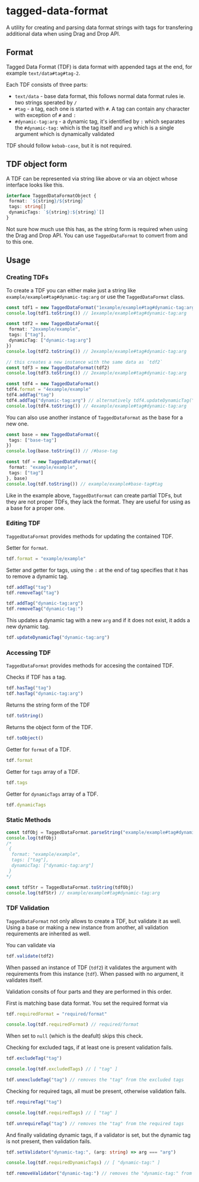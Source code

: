# tagged-data-format

A utility for creating and parsing data format strings with tags for transfering additional data when using Drag and Drop API.

## Format

Tagged Data Format (TDF) is data format with appended tags at the end, for example `text/data#tag#tag-2`.

Each TDF consists of three parts:

- `text/data` - base data format, this follows normal data format rules ie. two strings sperated by `/`
- `#tag` - a tag, each one is started with `#`. A tag can contain any character with exception of `#` and `:`
- `#dynamic-tag:arg` - a dynamic tag, it's identified by `:` which separates the `#dynamic-tag:` which is the tag itself and `arg` which is a single argument which is dynamically validated

TDF should follow `kebab-case`, but it is not required.

## TDF object form

A TDF can be represented via string like above or via an object whose interface looks like this.

```typescript
interface TaggedDataFormatObject {
 format: `${string}/${string}`
 tags: string[]
 dynamicTags: `${string}:${string}`[]
}
```

Not sure how much use this has, as the string form is required when using the Drag and Drop API. You can use `TaggedDataFormat` to convert from and to this one.

## Usage

### Creating TDFs

To create a TDF you can either make just a string like `example/example#tag#dynamic-tag:arg` or use the `TaggedDataFormat` class.

```typescript
const tdf1 = new TaggedDataFormat("1example/example#tag#dynamic-tag:arg")
console.log(tdf1.toString()) // 1example/example#tag#dynamic-tag:arg

const tdf2 = new TaggedDataFormat({
 format: "2example/example",
 tags: ["tag"],
 dynamicTag: ["dynamic-tag:arg"]
})
console.log(tdf2.toString()) // 2example/example#tag#dynamic-tag:arg

// this creates a new instance with the same data as `tdf2`
const tdf3 = new TaggedDataFormat(tdf2)
console.log(tdf3.toString()) // 2example/example#tag#dynamic-tag:arg

const tdf4 = new TaggedDataFormat()
tdf4.format = "4example/example"
tdf4.addTag("tag")
tdf4.addTag("dynamic-tag:arg") // alternatively tdf4.updateDynamicTag("dynamic-tag:arg")
console.log(tdf4.toString()) // 4example/example#tag#dynamic-tag:arg
```

You can also use another instance of `TaggedDataFormat` as the base for a new one.

```typescript
const base = new TaggedDataFormat({
 tags: ["base-tag"]
})
console.log(base.toString()) // /#base-tag

const tdf = new TaggedDataFormat({
 format: "example/example",
 tags: ["tag"]
}, base)
console.log(tdf.toString()) // example/example#base-tag#tag
```

Like in the example above, `TaggedDatFormat` can create partial TDFs, but they are not proper TDFs, they lack the format. They are useful for using as a base for a proper one.

### Editing TDF

`TaggedDataFormat` provides methods for updating the contained TDF.

Setter for `format`.

```typescript
tdf.format = "example/example"
```

Setter and getter for tags, using the `:` at the end of tag specifies that it has to remove a dynamic tag.

```typescript
tdf.addTag("tag")
tdf.removeTag("tag")

tdf.addTag("dynamic-tag:arg")
tdf.removeTag("dynamic-tag:")
```

This updates a dynamic tag with a new `arg` and if it does not exist, it adds a new dynamic tag.

```typescript
tdf.updateDynamicTag("dynamic-tag:arg")
```

### Accessing TDF

`TaggedDataFormat` provides methods for accesing the contained TDF.

Checks if TDF has a tag.

```typescript
tdf.hasTag("tag")
tdf.hasTag("dynamic-tag:arg")
```

Returns the string form of the TDF

```typescript
tdf.toString()
```

Returns the object form of the TDF.

```typescript
tdf.toObject()
```

Getter for `format` of a TDF.

```typescript
tdf.format
```

Getter for `tags` array of a TDF.

```typescript
tdf.tags
```

Getter for `dynamicTags` array of a TDF.

```typescript
tdf.dynamicTags
```

### Static Methods

```typescript
const tdfObj = TaggedDataFormat.parseString("example/example#tag#dynamic-tag:arg")
console.log(tdfObj) 
/* 
 {
  format: "example/example",
  tags: ["tag"],
  dynamicTag: ["dynamic-tag:arg"]
 }
*/

const tdfStr = TaggedDataFormat.toString(tdfObj)
console.log(tdfStr) // example/example#tag#dynamic-tag:arg
```

### TDF Validation

`TaggedDataFormat` not only allows to create a TDF, but validate it as well. Using a base or making a new instance from another, all validation requirements are inherited as well.

You can validate via

```typescript
tdf.validate(tdf2)
```

When passed an instance of TDF (`tdf2`) it validates the argument with requirements from this instance (`tdf`). When passed with no argument, it validates itself.

Validation consits of four parts and they are performed in this order.

First is matching base data format. You set the required format via

```typescript
tdf.requiredFormat = "required/format"

console.log(tdf.requiredFormat) // required/format
```

When set to `null` (which is the deafult) skips this check.

Checking for excluded tags, if at least one is present validation fails.

```typescript
tdf.excludeTag("tag")

console.log(tdf.excludedTags) // [ "tag" ]

tdf.unexcludeTag("tag") // removes the "tag" from the excluded tags

```

Checking for required tags, all must be present, otherwise validation fails.

```typescript
tdf.requireTag("tag")

console.log(tdf.requiredTags) // [ "tag" ]

tdf.unrequireTag("tag") // removes the "tag" from the required tags
```

And finally validating dynamic tags, if a validator is set, but the dynamic tag is not present, then validation fails.

```typescript
tdf.setValidator("dynamic-tag:", (arg: string) => arg === "arg")

console.log(tdf.requiredDynamicTags) // [ "dynamic-tag:" ]

tdf.removeValidator("dynamic-tag:") // removes the "dynamic-tag:" from the dynamic tags validators
```
